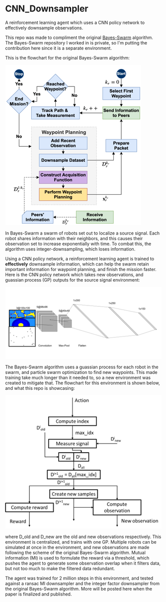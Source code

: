 # CNN_Downsampler
A reinforcement learning agent which uses a CNN policy network to effectively downsample observations. 

This repo was made to compliment the original [Bayes-Swarm](http://adams.eng.buffalo.edu/wp-content/uploads/2016/02/Ghassemi_JCISE-19-1275.pdf) algorithm. The Bayes-Swarm repository I worked in is private, so I'm putting the contribution here since it is a separate environment. 

This is the flowchart for the original Bayes-Swarm algorithm:

![](img/BayesSwarm_alg.png)

In Bayes-Swarm a swarm of robots set out to localize a source signal. Each robot shares information with their neighbors, and this causes their observation set to increase exponentially with time. To combat this, the algorithm uses integer-downsampling, which loses information. 

Using a CNN policy network, a reinforcement learning agent is trained to **effectively** downsample information, which can help the swarm retain important information for waypoint planning, and finish the mission faster. Here is the CNN policy network which takes new observations, and guassian process (GP) outputs for the source signal environment:

![](img/cnn_policy_net.png)

The Bayes-Swarm algorithm uses a guassian process for each robot in the swarm, and particle swarm optimization to find new waypoints. This made training take much longer than it needed to, so a new environment was created to mitigate that. The flowchart for this environment is shown below, and what this repo is showcasing:

![](img/flowchart_dr.png)

where D_old and D_new are the old and new observations respectively. This environment is centralized, and trains with one GP. Multiple robots can be simulated at once in the environment, and new observations are made following the scheme of the original Bayes-Swarm algorithm. Mutual information (MI) is used to formulate the reward via a threshold, which pushes the agent to generate some observation overlap when it filters data, but not too much to make the filtered data redundant.

The agent was trained for 2 million steps in this environment, and tested against a ransac MI downsampler and the integer factor downsampler from the original Bayes-Swarm algorithm. More will be posted here when the paper is finalized and published. 


